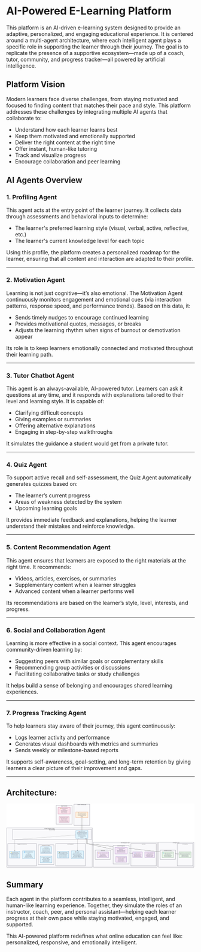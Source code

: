 # AI-Powered E-Learning Platform

This platform is an AI-driven e-learning system designed to provide an adaptive, personalized, and engaging educational experience. It is centered around a multi-agent architecture, where each intelligent agent plays a specific role in supporting the learner through their journey. The goal is to replicate the presence of a supportive ecosystem—made up of a coach, tutor, community, and progress tracker—all powered by artificial intelligence.

## Platform Vision

Modern learners face diverse challenges, from staying motivated and focused to finding content that matches their pace and style. This platform addresses these challenges by integrating multiple AI agents that collaborate to:

- Understand how each learner learns best
- Keep them motivated and emotionally supported
- Deliver the right content at the right time
- Offer instant, human-like tutoring
- Track and visualize progress
- Encourage collaboration and peer learning

## AI Agents Overview

### 1. Profiling Agent

This agent acts at the entry point of the learner journey. It collects data through assessments and behavioral inputs to determine:

- The learner's preferred learning style (visual, verbal, active, reflective, etc.)
- The learner's current knowledge level for each topic

Using this profile, the platform creates a personalized roadmap for the learner, ensuring that all content and interaction are adapted to their profile.

---

### 2. Motivation Agent

Learning is not just cognitive—it’s also emotional. The Motivation Agent continuously monitors engagement and emotional cues (via interaction patterns, response speed, and performance trends). Based on this data, it:

- Sends timely nudges to encourage continued learning
- Provides motivational quotes, messages, or breaks
- Adjusts the learning rhythm when signs of burnout or demotivation appear

Its role is to keep learners emotionally connected and motivated throughout their learning path.

---

### 3. Tutor Chatbot Agent

This agent is an always-available, AI-powered tutor. Learners can ask it questions at any time, and it responds with explanations tailored to their level and learning style. It is capable of:

- Clarifying difficult concepts
- Giving examples or summaries
- Offering alternative explanations
- Engaging in step-by-step walkthroughs

It simulates the guidance a student would get from a private tutor.

---

### 4. Quiz Agent

To support active recall and self-assessment, the Quiz Agent automatically generates quizzes based on:

- The learner’s current progress
- Areas of weakness detected by the system
- Upcoming learning goals

It provides immediate feedback and explanations, helping the learner understand their mistakes and reinforce knowledge.

---

### 5. Content Recommendation Agent

This agent ensures that learners are exposed to the right materials at the right time. It recommends:

- Videos, articles, exercises, or summaries
- Supplementary content when a learner struggles
- Advanced content when a learner performs well

Its recommendations are based on the learner’s style, level, interests, and progress.

---

### 6. Social and Collaboration Agent

Learning is more effective in a social context. This agent encourages community-driven learning by:

- Suggesting peers with similar goals or complementary skills
- Recommending group activities or discussions
- Facilitating collaborative tasks or study challenges

It helps build a sense of belonging and encourages shared learning experiences.

---

### 7. Progress Tracking Agent

To help learners stay aware of their journey, this agent continuously:

- Logs learner activity and performance
- Generates visual dashboards with metrics and summaries
- Sends weekly or milestone-based reports

It supports self-awareness, goal-setting, and long-term retention by giving learners a clear picture of their improvement and gaps.

---
## Architecture:
![Platform Overview](Architecture_Globale.png)

## Summary

Each agent in the platform contributes to a seamless, intelligent, and human-like learning experience. Together, they simulate the roles of an instructor, coach, peer, and personal assistant—helping each learner progress at their own pace while staying motivated, engaged, and supported.

This AI-powered platform redefines what online education can feel like: personalized, responsive, and emotionally intelligent.


